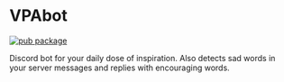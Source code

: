 # VPAbot

[![pub package](https://img.shields.io/badge/iamvpa-FPS%20Coder-green)](https://pub.dartlang.org/packages/flutter_tags)


Discord bot for your daily dose of inspiration. Also detects sad words in your server messages and replies with encouraging words.
